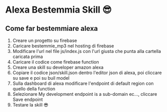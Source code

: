# Alexa Bestemmia Skill :sunglasses:

## Come far bestemmiare alexa

1. Creare un progetto su firebase
2. Caricare bestemmie_mp3 nel hosting di firebase
3. Modificare l'url nel file js/index.js con l'url giusta che punta alla cartella caricata prima
4. Caricare il codice come firebase function
5. Creare una skill su developer amazon alexa
6. Copiare il codice json/skill.json dentro l'editor json di alexa, poi cliccare su save e poi su buil model
7. Sulla dashboard di alexa modificare l'endpoint di default region con quello della function
8. Selezionare My development endpoint is a sub-domain ec..., cliccare Save endpoint
11. Testare la skill :sunglasses:
